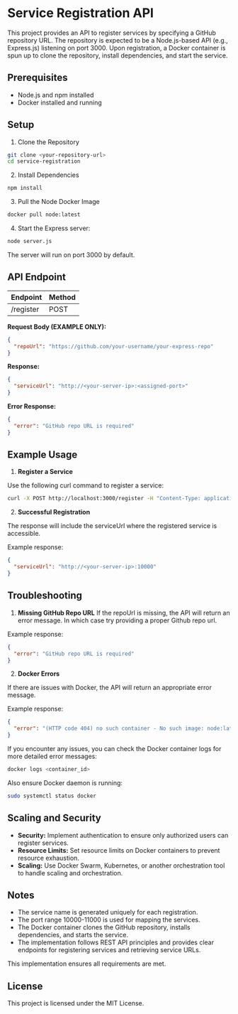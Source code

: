 
# Service Registration API

This project provides an API to register services by specifying a GitHub repository URL. The repository is expected to be a Node.js-based API (e.g., Express.js) listening on port 3000. Upon registration, a Docker container is spun up to clone the repository, install dependencies, and start the service.

## Prerequisites
* Node.js and npm installed
* Docker installed and running

## Setup

1. Clone the Repository

```bash
git clone <your-repository-url>
cd service-registration
```

2. Install Dependencies

```bash
npm install
```

3. Pull the Node Docker Image

```bash
docker pull node:latest
```

4. Start the Express server:

``` bash
node server.js
```

The server will run on port 3000 by default.


## API Endpoint

| Endpoint  | Method |
|-----------|--------|
| /register | POST   |

**Request Body (EXAMPLE ONLY):**
```json
{
  "repoUrl": "https://github.com/your-username/your-express-repo"
}
```

**Response:** 

```json
{
  "serviceUrl": "http://<your-server-ip>:<assigned-port>"
}
```

**Error Response:**

```json
{
  "error": "GitHub repo URL is required"
}
```


## Example Usage

1. **Register a Service**

Use the following curl command to register a service:

``` bash
curl -X POST http://localhost:3000/register -H "Content-Type: application/json" -d '{"repoUrl": "https://github.com/your-username/your-express-repo"}'
```

2. **Successful Registration**

The response will include the serviceUrl where the registered service is accessible.

Example response:
    
```json
{
  "serviceUrl": "http://<your-server-ip>:10000"
}
```


## Troubleshooting

1. **Missing GitHub Repo URL**
If the repoUrl is missing, the API will return an error message. In which case try providing a proper Github repo url.

Example response:

```json
{
  "error": "GitHub repo URL is required"
}
```

2. **Docker Errors**

If there are issues with Docker, the API will return an appropriate error message.

Example response:

```json
{
  "error": "(HTTP code 404) no such container - No such image: node:latest "
}
```

If you encounter any issues, you can check the Docker container logs for more detailed error messages:

``` bash
docker logs <container_id>
```

Also ensure Docker daemon is running:

```bash
sudo systemctl status docker
```


## Scaling and Security

* **Security:** Implement authentication to ensure only authorized users can register services.
* **Resource Limits:** Set resource limits on Docker containers to prevent resource exhaustion.
* **Scaling:** Use Docker Swarm, Kubernetes, or another orchestration tool to handle scaling and orchestration.

## Notes

* The service name is generated uniquely for each registration.
* The port range 10000-11000 is used for mapping the services.
* The Docker container clones the GitHub repository, installs dependencies, and starts the service.
* The implementation follows REST API principles and provides clear endpoints for registering services and retrieving service URLs.

This implementation ensures all requirements are met.


## License

This project is licensed under the MIT License.